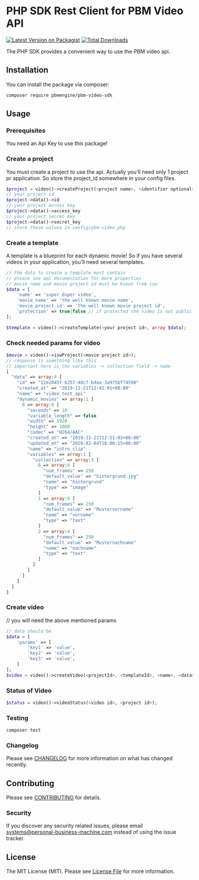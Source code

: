 # PHP SDK Rest Client for PBM Video API

[![Latest Version on Packagist](https://img.shields.io/packagist/v/pbmengine/pbm-video-sdk.svg?style=flat-square)](https://packagist.org/packages/pbmengine/pbm-video-sdk)
[![Total Downloads](https://img.shields.io/packagist/dt/pbmengine/pbm-video-sdk.svg?style=flat-square)](https://packagist.org/packages/pbmengine/pbm-video-sdk)

The PHP SDK provides a convenient way to use the PBM video api. 

## Installation

You can install the package via composer:

```bash
composer require pbmengine/pbm-video-sdk
```

## Usage

### Prerequisites
You need an Api Key to use this package!

### Create a project
You must create a project to use the api. Actually you'll need only 1 project pr application.
So store the project_id somewhere in your config files.

```php
$project = video()->createProject(<project name>, <identifier optional>, <description optional);
// your project id
$project->data()->id
// your project access key
$project->data()->access_key
// your project secret key
$project->data()->secret_key
// store these values in config/pbm-video.php
```

### Create a template
A template is a blueprint for each dynamic movie! So if you have several videos in your application, you'll need 
several templates.

```php
// the data to create a template must contain
// please see api documentation for more properties
// movie name and movie project id must be known from isw
$data = [
    'name' => 'super duper video',
    'movie_name' => 'the well known movie name',
    'movie_project_id' => 'the well known movie project id',
    'protection' => true|false // if protected the video is not publicly accessible
];

$template = video()->createTemplate(<your project id>, array $data);
```

### Check needed params for video
```php
$movie = video()->iswProject(<movie project id>);
// response is something like this
// important here is the variables -> collection field -> name
[
  "data" => array:4 [
    "id" => "12e2045f-6257-48c7-bdaa-3a975bf74598"
    "created_at" => "2019-11-21T12:42:01+00:00"
    "name" => "video_test_api"
    "dynamic_movies" => array:1 [
      0 => array:9 [
        "seconds" => 10
        "variable_length" => false
        "width" => 1920
        "height" => 1080
        "codec" => "H264/AAC"
        "created_at" => "2019-11-21T12:51:03+00:00"
        "updated_at" => "2020-02-04T16:08:15+00:00"
        "name" => "intro_clip"
        "variables" => array:1 [
          "collection" => array:3 [
            0 => array:4 [
              "num_frames" => 250
              "default_value" => "hintergrund.jpg"
              "name" => "hintergrund"
              "type" => "image"
            ]
            1 => array:4 [
              "num_frames" => 250
              "default_value" => "Mustervorname"
              "name" => "vorname"
              "type" => "text"
            ]
            2 => array:4 [
              "num_frames" => 250
              "default_value" => "Musternachname"
              "name" => "nachname"
              "type" => "text"
            ]
          ]
        ]
      ]
    ]
  ]
]
```
### Create video
// you will need the above mentioned params
````php
// data should be
$data = [
    'params' => [
        'key1' => 'value',
        'key2' => 'value',
        'key3' => 'value',
    ]
];
$video = video()->createVideo(<projectId>, <templateId>, <name>, <data>)
````

### Status of Video
````php
$status = video()->videoStatus(<video id>, <project id>);
````

### Testing

``` bash
composer test
```

### Changelog

Please see [CHANGELOG](CHANGELOG.md) for more information on what has changed recently.

## Contributing

Please see [CONTRIBUTING](CONTRIBUTING.md) for details.

### Security

If you discover any security related issues, please email systems@personal-business-machine.com instead of using the 
issue tracker.

## License

The MIT License (MIT). Please see [License File](LICENSE.md) for more information.
